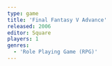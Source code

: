 ```yaml
---
type: game
title: 'Final Fantasy V Advance'
released: 2006
editor: Square
players: 1
genres:
  - 'Role Playing Game (RPG)'
---
```


